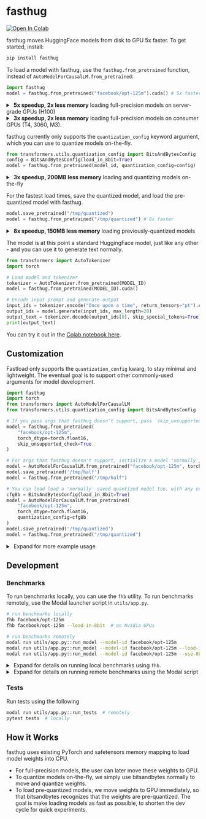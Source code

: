 # fasthug

[![Open In Colab](https://colab.research.google.com/assets/colab-badge.svg)](https://colab.research.google.com/drive/1j3_iaZ-p0xYXsTt0ktAA7xwntjuhmeaL?usp=sharing)

fasthug moves HuggingFace models from disk to GPU 5x faster. To get started, install:

```bash
pip install fasthug
```

To load a model with fasthug, use the `fasthug.from_pretrained` function, instead of `AutoModelForCausalLM.from_pretrained`:

```python
import fasthug
model = fasthug.from_pretrained("facebook/opt-125m").cuda() # 5x faster
```

<details>
<summary>&nbsp;<b>5x speedup, 2x less memory</b> loading full-precision models on server-grade GPUs (H100)</summary><br/>

> The below benchmarks compare these two lines:
> 
> ```python
> model = AutoModelForCausalLM.from_pretrained(model_id, low_cpu_mem_usage=True).cuda()
> model = fasthug.from_pretrained(model_id).cuda()
> ```
> 
> To rerun these benchmarks, use the following command to launch benchmarks remotely.
> 
> ```bash
> modal run utils/app.py::run_model --model-id facebook/opt-1.3b
> ```
> 
> | Model             | GPU  | HuggingFace (s) | Mem (GiB) | fasthug (s) | Mem (GiB) | Speedup |
> |-------------------|------|-----------------|-----------|--------------|-----------|---------|
> | facebook/opt-13b  | H100 | 26.20 ± 0.49    | 49.03     | 5.83 ± 0.46  | 24.52     | 4.5x    |
> | facebook/opt-6.7b | H100 | 10.79 ± 0.23    | 25.40     | 2.44 ± 0.01  | 12.70     | 4.4x    |
> | facebook/opt-2.7b | H100 | 7.07 ± 0.06     | 10.24     | 1.09 ± 0.05  | 5.12      | 6.5x    |
> | facebook/opt-1.3b | H100 | 3.10 ± 0.37     | 5.02      | 0.61 ± 0.00  | 2.51      | 5.1x    |
> 
> If we instead use `load_cpu_mem_usage=False`, HuggingFace is overall slower to load.
> 
> | Model             | GPU  | HuggingFace (s) | Mem (GiB) | fasthug (s) | Mem (GiB) | Speedup |
> |-------------------|------|-----------------|-----------|--------------|-----------|---------|
> | facebook/opt-13b  | H100 | 45.33 ± 2.75    | 49.03     | 5.83 ± 0.46  | 24.52     | 4.5x    |
> | facebook/opt-6.7b | H100 | 23.12 ± 3.22    | 25.40     | 2.44 ± 0.01  | 12.70     | 4.4x    |
> | facebook/opt-2.7b | H100 | 6.85 ± 0.32     | 10.24     | 1.09 ± 0.05  | 5.12      | 6.3x    |
> | facebook/opt-1.3b | H100 | 4.12 ± 0.14     | 5.02      | 0.61 ± 0.00  | 2.51      | 6.7x    |

</details>

<details>
<summary>&nbsp;<b>3x speedup, 2x less memory</b> loading full-precision models on consumer GPUs (T4, 3060, M3).</summary><br/>

> The below benchmarks compare these two lines on Nvidia T4, Nvidia RTX 3060, and the Apple M3:
>
> ```python
> model = AutoModelForCausalLM.from_pretrained(model_id, low_cpu_mem_usage=True).cuda()
> model = fasthug.from_pretrained(model_id).cuda()
> ```
> 
> To rerun these benchmarks, use the following command, locally.
> 
> ```bash
> fhb facebook/opt-1.3b
> ```
> 
> | Model             | GPU  | HuggingFace (s) | Mem (GiB) | fasthug (s) | Mem (GiB) | Speedup |
> |-------------------|------|-----------------|-----------|--------------|-----------|---------|
> | facebook/opt-1.3b | T4   | 9.09 ± 1.43     | 5.02      | 6.07 ± 0.39  | 2.51      | 1.5x    |
> | facebook/opt-350m | T4   | 2.57 ± 1.04     | 1.26      | 1.19 ± 0.49  | 0.63      | 2.2x    |
> | facebook/opt-125m | T4   | 1.06 ± 0.04     | 0.48      | 0.27 ± 0.00  | 0.25      | 3.9x    |
> |                   |      |                 |           |              |           |         |
> | facebook/opt-1.3b | 3060 | 6.96 ± 0.03     | 5.02      | 1.66 ± 0.02  | 2.51      | 4.2x    |
> | facebook/opt-350m | 3060 | 1.09 ± 0.06     | 1.26      | 0.39 ± 0.00  | 0.63      | 2.2x    |
> | facebook/opt-125m | 3060 | 0.73 ± 0.06     | 0.48      | 0.20 ± 0.01  | 0.25      | 3.9x    |
> |                   |      |                 |           |              |           |         |
> | facebook/opt-1.3b | M3   | 11.9 ± 1.17     | -         | 2.65 ± 0.62  | -         | 4.5x    |
> | facebook/opt-350m | M3   | 1.49 ± 0.22     | -         | 0.49 ± 0.22  | -         | 3.0x    |
> | facebook/opt-125m | M3   | 0.78 ± 0.12     | -         | 0.27 ± 0.02  | -         | 2.9x    |

</details>

fasthug currently only supports the `quantization_config` keyword argument, which you can use to quantize models on-the-fly.

```python
from transformers.utils.quantization_config import BitsAndBytesConfig
config = BitsAndBytesConfig(load_in_8bit=True)
model = fasthug.from_pretrained(model_id, quantization_config=config)  # 3x faster
```

<details>
<summary>&nbsp;<b>3x speedup, 200MB less memory</b> loading and quantizing models on-the-fly</summary><br/>

> The below benchmarks compare these lines:
> 
> ```python
> cfg8b = BitsAndBytesConfig(load_in_8bit=True)
> model = AutoModelForCausalLM.from_pretrained(model_id, low_cpu_mem_usage=True, quantization_config=cfg8b)
> model = fasthug.from_pretrained(model_id, quantization_config=cfg8b)
> ```
> 
> To rerun these benchmarks for 8bit quantization, use the following command.
> 
> ```bash
> modal run utils/app.py::run_model --model-id facebook/opt-1.3b --load-in-8bit
> ```
> 
> | Model             | GPU  | HuggingFace (s) | Mem (GiB) | fasthug (s) | Mem (GiB) | Speedup |
> |-------------------|------|-----------------|-----------|--------------|-----------|---------|
> | facebook/opt-13b  | H100 | 18.35 ± 0.17    | 12.9      | 5.13 ± 0.03  | 12.7      | 3.6x    |
> | facebook/opt-6.7b | H100 | 8.07 ± 0.07     | 6.82      | 2.30 ± 0.01  | 6.69      | 3.5x    |
> | facebook/opt-2.7b | H100 | 3.58 ± 0.10     | 2.91      | 1.13 ± 0.01  | 2.71      | 3.2x    |
> | facebook/opt-1.3b | H100 | 3.20 ± 0.37     | 1.56      | 0.64 ± 0.00  | 1.39      | 5.0x    |
> 
> 
> The next benchmarks compare quantization to 4bit on-the-fly, which compares these lines:
> 
> ```python
> cfg4b = BitsAndBytesConfig(load_in_4bit=True)
> model = AutoModelForCausalLM.from_pretrained(model_id, low_cpu_mem_usage=True, quantization_config=cfg4b)
> model = fasthug.from_pretrained(model_id, quantization_config=cfg4b)
> ```
> 
> To rerun these benchmarks for 4bit quantization, use the following command.
> 
> ```bash
> modal run utils/app.py::run_model --model-id facebook/opt-1.3b --load-in-4bit
> ```
> 
> *Note*: Peak memory usage fluctuates wildly for these 4 bit benchmarks. Additionally, they're much larger than
> the peak memory usage from 8 bit benchmarks. This is definitely a bug. Whether in fasthug or in bitsandbytes,
> I'm not sure at the moment.
> 
> | Model             | GPU  | HuggingFace (s) | Mem (GiB) | fasthug (s) | Mem (GiB) | Speedup |
> |-------------------|------|-----------------|-----------|--------------|-----------|---------|
> | facebook/opt-13b  | H100 | 15.60 ± 0.21    | 21.2      | 4.53 ± 0.14  | 27.7      | 3.4x    |
> | facebook/opt-6.7b | H100 | 8.39 ± 0.08     | 11.0      | 2.47 ± 0.06  | 10.9      | 3.4x    |
> | facebook/opt-2.7b | H100 | 3.58 ± 0.10     | 5.91      | 1.13 ± 0.01  | 7.07      | 3.2x    |
> | facebook/opt-1.3b | H100 | 3.58 ± 0.70     | 3.00      | 0.85 ± 0.18  | 2.83      | 4.2x    |

</details>

For the fastest load times, save the quantized model, and load the pre-quantized model with fasthug.

```python
model.save_pretrained("/tmp/quantized")
model = fasthug.from_pretrained("/tmp/quantized") # 8x faster
```

<details>
<summary>&nbsp;<b>8x speedup, 150MB less memory</b> loading previously-quantized models</summary><br/>

> The below benchmarks compare these lines:
> 
> ```python
> # save the quantized checkpoint first
> cfg8b = BitsAndBytesConfig(load_in_8bit=True)
> model = AutoModelForCausalLM.from_pretrained(model_id, low_cpu_mem_usage=True, quantization_config=cfg8b)
> model.save_pretrained('/tmp/quantized')
> 
> # compare these two lines
> model = AutoModelForCausalLM.from_pretrained('/tmp/quantized', low_cpu_mem_usage=True)
> model = fasthug.from_pretrained('/tmp/quantized')
> ```
> 
> To rerun these benchmarks, use the following command.
> 
> ```
> modal run utils/app.py::run_model --model-id facebook/opt-1.3b --use-8bit-checkpoint
> ```
> 
> If you see an error like the following, just run the same command again. Modal's container
> just hasn't loaded an updated copy of the on-disk cache.
> 
> ```
> OSError: Error no file named pytorch_model.bin, model.safetensors, tf_model.h5, 
> model.ckpt.index or flax_model.msgpack found in directory
> ```
> 
> *Note*: For opt-13B, the quantization checkpoint may be corrupted. Need to rerun.
> 
> | Model             | GPU  | HuggingFace (s) | Mem (GiB) | fasthug (s) | Mem (GiB) | Speedup |
> |-------------------|------|-----------------|-----------|--------------|-----------|---------|
> | facebook/opt-6.7b | H100 | 14.14 ± 0.53    | 6.69      | 1.50 ± 0.01  | 6.56      | 9.4x    |
> | facebook/opt-2.7b | H100 | 6.16 ± 0.14     | 2.71      | 0.70 ± 0.01  | 2.66      | 8.8x    |
> | facebook/opt-1.3b | H100 | 2.40 ± 0.08     | 1.39      | 0.49 ± 0.03  | 1.36      | 4.9x    |

</details>

The model is at this point a standard HuggingFace model, just like any other - and you can use it to generate text normally.

```python
from transformers import AutoTokenizer
import torch

# Load model and tokenizer
tokenizer = AutoTokenizer.from_pretrained(MODEL_ID)
model = fasthug.from_pretrained(MODEL_ID).cuda()

# Encode input prompt and generate output
input_ids = tokenizer.encode("Once upon a time", return_tensors="pt").cuda()
output_ids = model.generate(input_ids, max_length=20)
output_text = tokenizer.decode(output_ids[0], skip_special_tokens=True)
print(output_text)
```

You can try it out in the [Colab notebook here](https://colab.research.google.com/drive/1j3_iaZ-p0xYXsTt0ktAA7xwntjuhmeaL?usp=sharing).

## Customization

Fastload only supports the `quantization_config` kwarg, to stay minimal and lightweight. The
eventual goal is to support other commonly-used arguments for model development.

```python
import fasthug
import torch
from transformers import AutoModelForCausalLM
from transformers.utils.quantization_config import BitsAndBytesConfig

# If you pass args that fasthug doesn't support, pass `skip_unsupported_check=True`
model = fasthug.from_pretrained(
    "facebook/opt-125m",
    torch_dtype=torch.float16,
    skip_unsupported_check=True
)

# For args that fasthug doesn't support, initialize a model 'normally', save, then fasthug
model = AutoModelForCausalLM.from_pretrained("facebook/opt-125m", torch_dtype=torch.float16)
model.save_pretrained('/tmp/half')
model = fasthug.from_pretrained("/tmp/half")

# You can load load a 'normally' saved quantized model too, with any extra args you want
cfg8b = BitsAndBytesConfig(load_in_8bit=True)
model = AutoModelForCausalLM.from_pretrained(
    "facebook/opt-125m",
    torch_dtype=torch.float16,
    quantization_config=cfg8b
)
model.save_pretrained('/tmp/quantized')
model = fasthug.from_pretrained("/tmp/quantized")
```

<details><summary>&nbsp;Expand for more example usage</summary><br/>

```python
import fasthug
from transformers import AutoModelForCausalLM
from transformers.utils.quantization_config import BitsAndBytesConfig

# Load model on GPU
model = fasthug.from_pretrained("facebook/opt-125m").cuda()

# Load and quantize model in 8 bits per weight
cfg8b = BitsAndBytesConfig(load_in_8bit=True)
model = fasthug.from_pretrained("facebook/opt-125m", quantization_config=cfg8b)

# Load already-quantized 8-bit model
model = fasthug.from_pretrained("facebook/opt-125m", quantization_config=cfg8b)
model.save_pretrained('/tmp/quantized')
model = fasthug.from_pretrained("/tmp/quantized")  # No need to pass in quantization_config again
```

4-bit on-the-fly quantization sees wildly fluctuating and larger peak memory usage than even
8-bit quantized models. This is true of both the baseline transformer model *and* the fasthug-
loaded models.

```python
# Can do all of the above using 4 bit quantization too.
cfg4b = BitsAndBytesConfig(load_in_4bit=True)
model = fasthug.from_pretrained("facebook/opt-125m", quantization_config=cfg4b)

model = fasthug.from_pretrained("facebook/opt-125m", quantization_config=cfg4b)
model.save_pretrained('/tmp/quantized')
model = fasthug.from_pretrained("/tmp/quantized")

model = AutoModelForCausalLM.from_pretrained("facebook/opt-125m", quantization_config=cfg4b)
model.save_pretrained('/tmp/quantized')
model = fasthug.from_pretrained("/tmp/quantized")
```
</details>

## Development

### Benchmarks

To run benchmarks locally, you can use the `fhb` utility. To run benchmarks remotely, use the Modal launcher script in `utils/app.py`.

```bash
# run benchmarks locally
fhb facebook/opt-125m
fhb facebook/opt-125m --load-in-8bit  # on Nvidia GPUs

# run benchmarks remotely
modal run utils/app.py::run_model --model-id facebook/opt-125m
modal run utils/app.py::run_model --model-id facebook/opt-125m --load-in-8bit
modal run utils/app.py::run_model --model-id facebook/opt-125m --use-8bit-checkpoint
```

<details>
<summary>&nbsp;Expand for details on running local benchmarks using <code>fhb</code>.</summary><br/>

The utility is also available as `fhbench` or `fasthugbench`. In short, it compares the
loading speed of `fasthug` vs HuggingFace. For Nvidia GPUs, this script also records peak
memory usage.

```bash
usage: fhb [-h] [-n NUM_TRIALS] [-d {cpu,cuda,mps,none}] [-w WARMUP]
           [--load-in-8bit] [--load-in-4bit]
           [--quantization-config QUANTIZATION_CONFIG]
           model_id

Benchmark fasthug vs HuggingFace

positional arguments:
  model_id              Model identifier, e.g. facebook/opt-125m

options:
  -h, --help            show this help message and exit
  -n NUM_TRIALS, --num-trials NUM_TRIALS
                        Number of times to run each benchmark
  -d {cpu,cuda,mps,none}, --device {cpu,cuda,mps,none}
                        Device to load the model on (e.g., 'cuda', 'cpu', 'mps' or
                        'none' to automatically select)
  -w WARMUP, --warmup WARMUP
                        Number of warmup runs
  --load-in-8bit        Quantize the model to 8-bit using bitsandbytes
  --load-in-4bit        Quantize the model to 4-bit using bitsandbytes
  --quantization-config QUANTIZATION_CONFIG
                        Path to a quantization config file
```
</details>

<details>
<summary>&nbsp;Expand for details on running remote benchmarks using the Modal script</summary><br/>

The command above will spin up a CPU Modal instance to download the weights
to a persisted volume, then spin up a GPU Modal instance to benchmark the model
loading itself.

For the `--use-8bit-checkpoint` flag, we similarly first load and quantize an 8bit
checkpoint on a CPU job first, then benchmark loading that checkpoint on a GPU job.

```bash
Usage: modal run utils/app.py::run_model [OPTIONS]

Options:
  --use-8bit-checkpoint / --no-use-8bit-checkpoint
  --load-in-4bit / --no-load-in-4bit
  --load-in-8bit / --no-load-in-8bit
  --num-trials INTEGER
  --warmup INTEGER
  --device TEXT
  --model-id TEXT                 [required]
  --help                          Show this message and exit.
```
</details>

### Tests

Run tests using the following

```bash
modal run utils/app.py::run_tests  # remotely
pytest tests  # locally
```

## How it Works

fasthug uses existing PyTorch and safetensors memory mapping to load model weights into CPU.
- For full-precision models, the user can later move these weights to GPU.
- To quantize models on-the-fly, we simply use bitsandbytes normally to move and quantize weights.
- To load pre-quantized models, we move weights to GPU immediately, so that bitsandbytes recognizes that the weights are pre-quantized.
The goal is make loading models as fast as possible, to shorten the dev cycle for quick experiments.